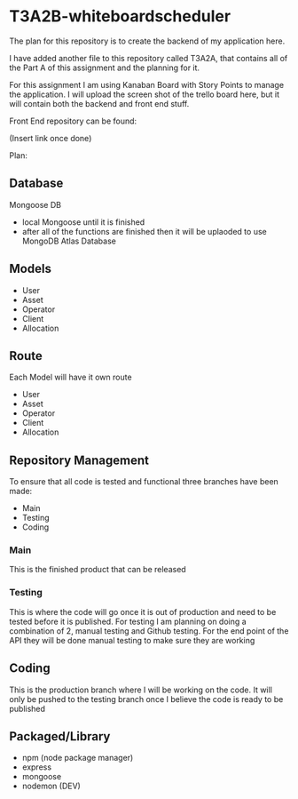 # T3A2B-whiteboardscheduler


The plan for this repository is to create the backend of my application here.

I have added another file to this repository called T3A2A, that contains all of the Part A of this assignment and the planning for it. 

For this assignment I am using Kanaban Board with Story Points to manage the application. I will upload the screen shot of the trello board here, but it will contain both the backend and front end stuff.

Front End repository can be found:

(Insert link once done)


Plan:

## Database
Mongoose DB
- local Mongoose until it is finished
- after all of the functions are finished then it will be uplaoded to use MongoDB Atlas Database

## Models
- User
- Asset
- Operator
- Client
- Allocation

## Route
Each Model will have it own route
- User
- Asset
- Operator
- Client
- Allocation

## Repository Management
To ensure that all code is tested and functional three branches have been made:
- Main 
- Testing
- Coding

### Main
This is the finished product that can be released

### Testing
This is where the code will go once it is out of production and need to be tested before it is published. For testing I am planning on doing a combination of 2, manual testing and Github testing. For the end point of the API they will be done manual testing to make sure they are working 

## Coding
This is the production branch where I will be working on the code. It will only be pushed to the testing branch once I believe the code is ready to be published

## Packaged/Library
- npm (node package manager) 
- express
- mongoose
- nodemon (DEV)

